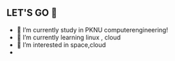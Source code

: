 ## LET'S GO 👋

<!--
**jonghyun1114/jonghyun1114** is a ✨ _special_ ✨ repository because its `README.md` (this file) appears on your GitHub profile.

Here are some ideas to get you started:

- 🔭 I’m currently study in PKNU computerengineedring!
- 🌱 I’m  currently learning linux , clou
- 👯 I’m looking to collaborate on ...
- 🤔 I’m looking for help with ...
- 💬 Ask me about ...
- 📫 How to reach me: ...
- 😄 Pronouns: ...
- ⚡ Fun fact: ...
-->

- 🔭 I’m currently study in PKNU computerengineering!
- 🌱 I’m  currently learning linux , cloud
- 🤔 I’m interested in space,cloud
- 
